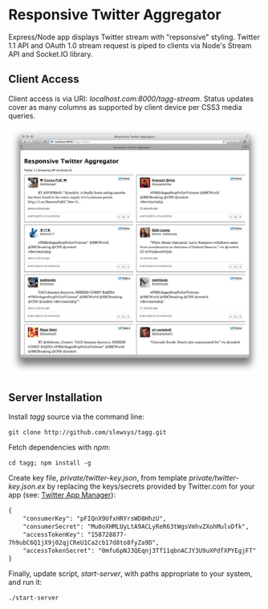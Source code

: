 Responsive Twitter Aggregator
=============================

Express/Node app displays Twitter stream with "repsonsive" styling.
Twitter 1.1 API and OAuth 1.0 stream request is piped to clients via
Node's Stream API and Socket.IO library.

Client Access
-------------

Client access is via URI: *localhost.com:8000/tagg-stream*. Status
updates cover as many columns as supported by client device per
CSS3 media queries.

![alt Responsive Twitter Aggregator Display](public/images/tagg_display.png)

Server Installation
-------------------

Install *tagg* source via the command line:

    git clone http://github.com/slewsys/tagg.git

Fetch dependencies with *npm*:

    cd tagg; npm install -g

Create key file, *private/twitter-key.json*, from template
*private/twitter-key.json.ex* by replacing the keys/secrets provided
by Twitter.com for your app (see:
[Twitter App Manager](https://dev.twitter.com/apps)):

    {
        "consumerKey": "pFIQnX9UfxHRYrsWD8HhzU",
        "consumerSecret": "Mu0oXHMLUyLtA9ACLyReR63tWgsVmhvZXohMulvDfk",
        "accessTokenKey": "158728877-7h9ubC6Q1jX9j02qjCReU1Ca2cb17d8to8fyZa9D",
        "accessTokenSecret": "0mfu6pNJ3QEqnj3Tf11qbnACJY3U9uXPdfXPYEgjFT"
    }

Finally, update script, *start-server*, with paths appropriate to your
system, and run it:

    ./start-server
